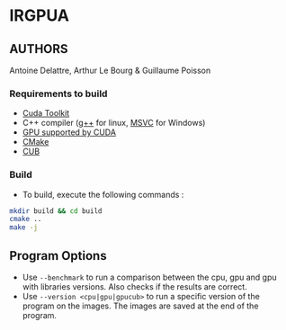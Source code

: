 # IRGPUA
## AUTHORS

Antoine Delattre, Arthur Le Bourg & Guillaume Poisson

### Requirements to build

* [Cuda Toolkit](https://developer.nvidia.com/cuda-downloads)
* C++ compiler ([g++](https://gcc.gnu.org/) for linux,  [MSVC](https://visualstudio.microsoft.com/downloads/) for Windows)
* [GPU supported by CUDA](https://en.wikipedia.org/wiki/CUDA#GPUs_supported)
* [CMake](https://cmake.org/download/)
* [CUB](https://docs.nvidia.com/cuda/cub/index.html)

### Build

- To build, execute the following commands :

```bash
mkdir build && cd build
cmake ..
make -j
```

## Program Options

- Use `--benchmark` to run a comparison between the cpu, gpu and gpu with libraries versions. Also checks if the results are correct.
- Use `--version <cpu|gpu|gpucub>` to run a specific version of the program on the images. The images are saved at the end of the program.